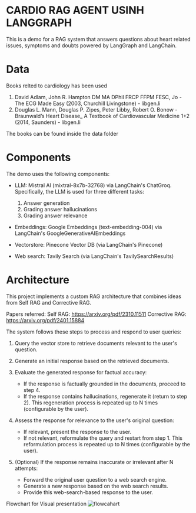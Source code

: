 # CARDIO RAG AGENT USINH LANGGRAPH
This is a demo for a RAG system that answers questions about heart related issues, symptoms and doubts powered by LangGraph and LangChain.

# Data
Books relted to cardiology has been used 
1. David Adlam, John R. Hampton DM MA DPhil FRCP FFPM FESC, Jo - The ECG Made Easy (2003, Churchill Livingstone) - libgen.li
2. Douglas L. Mann, Douglas P. Zipes, Peter Libby, Robert O. Bonow - Braunwald’s Heart Disease_ A Textbook of Cardiovascular Medicine 1+2 (2014, Saunders) - libgen.li

The books can be found inside the data folder

# Components
The demo uses the following components:

- LLM: Mistral AI (mixtral-8x7b-32768) via LangChain's ChatGroq. Specifically, the LLM is used for three different tasks:
  1. Answer generation
  2. Grading answer hallucinations
  3. Grading answer relevance

- Embeddings: Google Embeddings (text-embedding-004) via LangChain's GoogleGenerativeAIEmbeddings

- Vectorstore: Pinecone Vector DB (via LangChain's Pinecone)

- Web search: Tavily Search (via LangChain's TavilySearchResults)

# Architecture
This project implements a custom RAG architecture that combines ideas from Self RAG and Corrective RAG.

Papers referred:
Self RAG: https://arxiv.org/pdf/2310.11511
Corrective RAG: https://arxiv.org/pdf/2401.15884

The system follows these steps to process and respond to user queries:

1. Query the vector store to retrieve documents relevant to the user's question.

2. Generate an initial response based on the retrieved documents.

3. Evaluate the generated response for factual accuracy:
   - If the response is factually grounded in the documents, proceed to step 4.
   - If the response contains hallucinations, regenerate it (return to step 2).
     This regeneration process is repeated up to N times (configurable by the user).

4. Assess the response for relevance to the user's original question:
   - If relevant, present the response to the user.
   - If not relevant, reformulate the query and restart from step 1.
     This reformulation process is repeated up to N times (configurable by the user).

5. (Optional) If the response remains inaccurate or irrelevant after N attempts:
   - Forward the original user question to a web search engine.
   - Generate a new response based on the web search results.
   - Provide this web-search-based response to the user.

Flowchart for Visual presentation
![flowcahart](https://github.com/user-attachments/assets/e82a86c9-d0b2-41b4-aa4b-45626e28a768)

